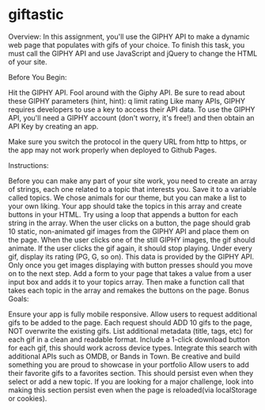 # giftastic

Overview: In this assignment, you'll use the GIPHY API to make a dynamic web page that populates with gifs of your choice. To finish this task, you must call the GIPHY API and use JavaScript and jQuery to change the HTML of your site.

Before You Begin:

Hit the GIPHY API.
Fool around with the Giphy API.
Be sure to read about these GIPHY parameters (hint, hint):
q
limit
rating
Like many APIs, GIPHY requires developers to use a key to access their API data. To use the GIPHY API, you'll need a GIPHY account (don't worry, it's free!) and then obtain an API Key by creating an app.

Make sure you switch the protocol in the query URL from http to https, or the app may not work properly when deployed to Github Pages.

Instructions:

Before you can make any part of your site work, you need to create an array of strings, each one related to a topic that interests you. Save it to a variable called topics.
We chose animals for our theme, but you can make a list to your own liking.
Your app should take the topics in this array and create buttons in your HTML.
Try using a loop that appends a button for each string in the array.
When the user clicks on a button, the page should grab 10 static, non-animated gif images from the GIPHY API and place them on the page.
When the user clicks one of the still GIPHY images, the gif should animate. If the user clicks the gif again, it should stop playing.
Under every gif, display its rating (PG, G, so on).
This data is provided by the GIPHY API.
Only once you get images displaying with button presses should you move on to the next step.
Add a form to your page that takes a value from a user input box and adds it to your topics array. Then make a function call that takes each topic in the array and remakes the buttons on the page.
Bonus Goals:

Ensure your app is fully mobile responsive.
Allow users to request additional gifs to be added to the page.
Each request should ADD 10 gifs to the page, NOT overwrite the existing gifs.
List additional metadata (title, tags, etc) for each gif in a clean and readable format.
Include a 1-click download button for each gif, this should work across device types.
Integrate this search with additional APIs such as OMDB, or Bands in Town. Be creative and build something you are proud to showcase in your portfolio
Allow users to add their favorite gifs to a favorites section.
This should persist even when they select or add a new topic.
If you are looking for a major challenge, look into making this section persist even when the page is reloaded(via localStorage or cookies).
